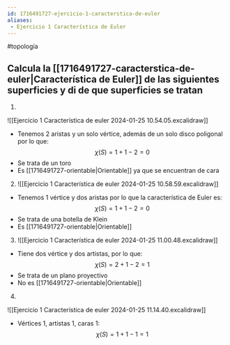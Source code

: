```yaml
---
id: 1716491727-ejercicio-1-caracterstica-de-euler
aliases:
 - Ejercicio 1 Característica de Euler
---
```


#topología 

## Calcula la [[1716491727-caracterstica-de-euler|Característica de Euler]] de las siguientes superficies y di de que superficies se tratan

1. 
![[Ejercicio 1 Característica de euler 2024-01-25 10.54.05.excalidraw]]

- Tenemos 2 aristas y un solo vértice, además de un solo disco poligonal por lo que:
$$\chi(S) = 1 + 1 - 2 = 0$$
- Se trata de un toro
- Es [[1716491727-orientable|Orientable]] ya que se encuentran de cara

2. ![[Ejercicio 1 Característica de euler 2024-01-25 10.58.59.excalidraw]]
- Tenemos 1 vértice y dos aristas por lo que la característica de Euler es:
$$\chi(S)=1+1-2=0$$
- Se trata de una botella de Klein
- Es [[1716491727-orientable|Orientable]]

3. ![[Ejercicio 1 Característica de euler 2024-01-25 11.00.48.excalidraw]]
- Tiene dos vértice y dos artistas, por lo que:
$$\chi(S)=2+1-2=1$$
- Se trata de un plano proyectivo
- No es [[1716491727-orientable|Orientable]]

4. 
![[Ejercicio 1 Característica de euler 2024-01-25 11.14.40.excalidraw]]

- Vértices 1, artistas 1, caras 1:
$$\chi(S)=1+1-1=1$$